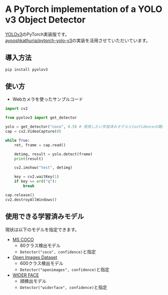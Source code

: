 # A PyTorch implementation of a YOLO v3 Object Detector

[YOLOv3](https://pjreddie.com/media/files/papers/YOLOv3.pdf)のPyTorch実装版です。  
[ayooshkathuria/pytorch-yolo-v3](https://github.com/ayooshkathuria/pytorch-yolo-v3)の実装を活用させていただいています。

## 導入方法

```bash
pip install pyolov3
```

## 使い方

- Webカメラを使ったサンプルコード

```python
import cv2

from pyolov3 import get_detector

yolo = get_detector("coco", 0.5) # 使用したい学習済みモデルとConfidenceの閾値を設定
cap = cv2.VideoCapture(0)

while True:
    ret, frame = cap.read()

    detimg, result = yolo.detect(frame)
    print(result)

    cv2.imshow("test", detimg)

    key = cv2.waitKey(1)
    if key == ord("q"):
        break

cap.release()
cv2.destroyAllWindows()
```

## 使用できる学習済みモデル

現状は以下のモデルを指定できます。

- [MS COCO](http://cocodataset.org/)
  - 80クラス検出モデル
  - `Detector("coco", confidence)`と指定
- [Open Images Dataset](https://storage.googleapis.com/openimages/web/index.html)
  - 600クラス検出モデル
  - `Detector("openimages", confidence)`と指定
- [WIDER FACE](http://shuoyang1213.me/WIDERFACE/)
  - 顔検出モデル
  - `Detector("widerface", confidence)`と指定
